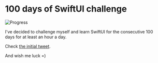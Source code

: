 # 100 days of SwiftUI challenge

![Progress](https://progress-bar.dev/82/?title=94h%2032m%20)


I've decided to challenge myself and learn SwiftUI for the consecutive 100 days for at least an hour a day.

Check [the initial tweet](https://twitter.com/ck3g/status/1188362654324318208).

And wish me luck =)

